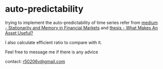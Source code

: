 # auto-predictability
trying to implement the auto-predictability of time series
refer from [medium - Stationarity and Memory in Financial Markets](https://medium.com/pit-ai-technologies/non-stationarity-and-memory-in-financial-markets-4b8d1200667c) and [thesis - What Makes An Asset Useful?](https://arxiv.org/pdf/1806.08444.pdf)

I also calculate efficient ratio to compare with it.

Feel free to message me if there is any advice

contact: r50206v@gmail.com
